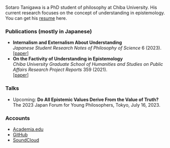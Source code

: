 Sotaro Tanigawa is a PhD student of philosophy at Chiba University. His current research focuses on the concept of understanding in epistemology. You can get his [resume](./resume.html) here.

### Publications (mostly in Japanese)

- **Internalism and Externalism About Understanding**  
  _Japanese Student Research Notes of Philosophy of Science_ 6 (2023).  
  \[[paper](http://pssj.info/jsrnps/contents/contents_data/PSSJ_JSRNPS6(2023)_TANIGAWA_Sotaro.pdf)\]
- **On the Factivity of Understanding in Epistemology**  
  _Chiba University Graduate School of Humanities and Studies on Public Affairs Research Project Reports_ 359 (2021).  
  \[[paper](https://opac.ll.chiba-u.jp/da/curator/109491/359-p040.pdf)\]

### Talks

- Upcoming: **Do All Epistemic Values Derive From the Value of Truth?**  
  The 2023 Japan Forum for Young Philosophers, Tokyo, July 16, 2023.  

### Accounts

- [Academia.edu](https://chiba-u.academia.edu/SotaroTanigawa)
- [GitHub](https://github.com/sotanigawa)
- [SoundCloud](https://soundcloud.com/user-760062511)
